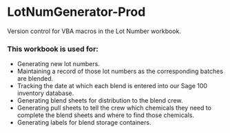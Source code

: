 # LotNumGenerator-Prod
Version control for VBA macros in the Lot Number workbook.

### This workbook is used for:
 - Generating new lot numbers.
 - Maintaining a record of those lot numbers as the corresponding batches are blended. 
 - Tracking the date at which each blend is entered into our Sage 100 inventory database. 
 - Generating blend sheets for distribution to the blend crew.
 - Generating pull sheets to tell the crew which chemicals they need to complete the blend sheets and where to find those chemicals. 
 - Generating labels for blend storage containers.
